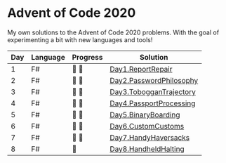# Advent of Code 2020

My own solutions to the Advent of Code 2020 problems.
With the goal of experimenting a bit with new languages and tools!

| Day | Language | Progress        | Solution |
| --- | -------- | --------        | -------- |
|  1  | F#       | :star2: :star2: | [Day1.ReportRepair](https://github.com/Lerke/AdventOfCode2020/tree/master/Day1.ReportRepair)
|  2  | F#       | :star2: :star2: | [Day2.PasswordPhilosophy](https://github.com/Lerke/AdventOfCode2020/tree/master/Day2.PasswordPhilosophy)
|  3  | F#       | :star2: :star2: | [Day3.TobogganTrajectory](https://github.com/Lerke/AdventOfCode2020/tree/master/Day3.TobogganTrajectory)
|  4  | F#       | :star2: :star2: | [Day4.PassportProcessing](https://github.com/Lerke/AdventOfCode2020/tree/master/Day4.PassportProcessing)
|  5  | F#       | :star2: :star2: | [Day5.BinaryBoarding](https://github.com/Lerke/AdventOfCode2020/tree/master/Day5.BinaryBoarding)
|  6  | F#       | :star2: :star2: | [Day6.CustomCustoms](https://github.com/Lerke/AdventOfCode2020/tree/master/Day6.CustomCustoms)
|  7  | F#       | :star2: :star2: | [Day7.HandyHaversacks](https://github.com/Lerke/AdventOfCode2020/tree/master/Day7.HandyHaversacks)
|  8  | F#       | :star2: | [Day8.HandheldHalting](https://github.com/Lerke/AdventOfCode2020/tree/master/Day8.HandheldHalting)

